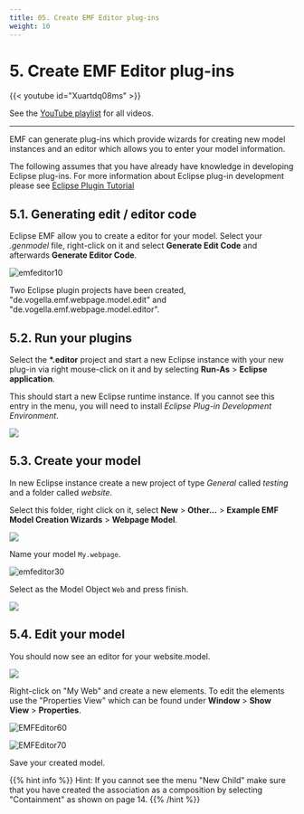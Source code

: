 ```yaml
---
title: 05. Create EMF Editor plug-ins
weight: 10
---
```


# 5. Create EMF Editor plug-ins

{{< youtube id="Xuartdq08ms" >}}

See the [YouTube playlist](https://www.youtube.com/playlist?list=PLGyeoukah9NbkEFnbQHtASnM6C_SnRRzv) for all videos.

---

EMF can generate plug-ins which provide wizards for creating new model instances and an editor which allows you to enter your model information.

The following assumes that you have already have knowledge in developing Eclipse plug-ins. For more information about Eclipse plug-in development please see [Eclipse Plugin Tutorial](http://www.vogella.com/tutorials/EclipsePlugin/article.html)

## 5.1. Generating edit / editor code

Eclipse EMF allow you to create a editor for your model. Select your *.genmodel* file, right-click on it and select **Generate Edit Code** and afterwards **Generate Editor Code**.

![emfeditor10](/gse/img/image20.png)

Two Eclipse plugin projects have been created, "de.vogella.emf.webpage.model.edit" and "de.vogella.emf.webpage.model.editor".

## 5.2. Run your plugins

Select the __*.editor__ project and start a new Eclipse instance with your new plug-in via right mouse-click on it and by selecting **Run-As** > **Eclipse application**.

This should start a new Eclipse runtime instance. If you cannot see this entry in the menu, you will need to install *Eclipse Plug-in Development Environment*.

![](/gse/img/image5.png)

## 5.3. Create your model

In new Eclipse instance create a new project of type *General* called *testing* and a folder called *website*.

Select this folder, right click on it, select **New** > **Other...​** > **Example EMF Model Creation Wizards** > **Webpage Model**.

![](/gse/img/image21.png)

Name your model ``My.webpage``.

![emfeditor30](/gse/img/image22.png)

Select as the Model Object `Web` and press finish.

![](/gse/img/image23.png)

## 5.4. Edit your model

You should now see an editor for your website.model.

![](/gse/img/image24.png)

Right-click on \"My Web\" and create a new elements. To edit the elements use the \"Properties View\" which can be found under **Window** > **Show View** > **Properties**.

![EMFEditor60](/gse/img/image25.png)

![EMFEditor70](/gse/img/image26.png)

Save your created model.

{{% hint info %}}
Hint: If you cannot see the menu "New Child" make sure that you have created the association as a composition by selecting "Containment" as shown on page 14.
{{% /hint %}}
